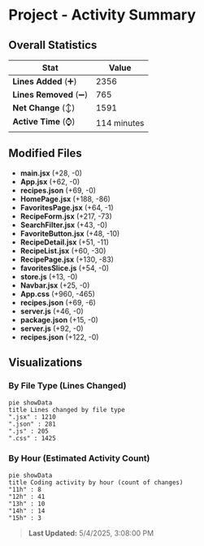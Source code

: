 # Project - Activity Summary 

## Overall Statistics

| Stat                   | Value                                                             |
| ---------------------- | ----------------------------------------------------------------- |
| **Lines Added** (➕)   | 2356                                          |
| **Lines Removed** (➖) | 765                                        |
| **Net Change** (↕)    | 1591                |
| **Active Time** (⌚)   | 114 minutes |


## Modified Files
- **main.jsx** (+28, -0)
- **App.jsx** (+62, -0)
- **recipes.json** (+69, -0)
- **HomePage.jsx** (+188, -86)
- **FavoritesPage.jsx** (+64, -1)
- **RecipeForm.jsx** (+217, -73)
- **SearchFilter.jsx** (+43, -0)
- **FavoriteButton.jsx** (+48, -10)
- **RecipeDetail.jsx** (+51, -11)
- **RecipeList.jsx** (+60, -30)
- **RecipePage.jsx** (+130, -83)
- **favoritesSlice.js** (+54, -0)
- **store.js** (+13, -0)
- **Navbar.jsx** (+25, -0)
- **App.css** (+960, -465)
- **recipes.json** (+69, -6)
- **server.js** (+46, -0)
- **package.json** (+15, -0)
- **server.js** (+92, -0)
- **recipes.json** (+122, -0)

## Visualizations

### By File Type (Lines Changed)

```mermaid
pie showData
title Lines changed by file type
".jsx" : 1210
".json" : 281
".js" : 205
".css" : 1425
```

### By Hour (Estimated Activity Count)

```mermaid
pie showData
title Coding activity by hour (count of changes)
"11h" : 8
"12h" : 41
"13h" : 10
"14h" : 14
"15h" : 3
```


> **Last Updated:** 5/4/2025, 3:08:00 PM